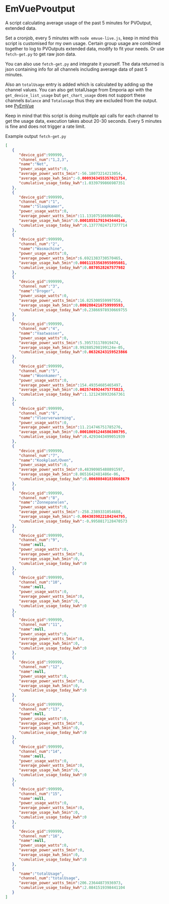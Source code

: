 # EmVuePvoutput

A script calculating average usage of the past 5 minutes for PVOutput, extended data.

Set a cronjob, every 5 minutes with `node emvue-live.js`, keep in mind this script is customised for my own usage. Certain group usage are combined together to log to PVOutputs extended data, modify to fit your needs. Or use `fetch-get.py` to get raw json data.

You can also use `fetch-get.py` and integrate it yourself. The data returned is json containing info for all channels including average data of past 5 minutes. 

Also an `totalUsage` entry is added which is calculated by adding up the channel values. You can also get totalUsage from Emporia api with the `get_device_list_usage` but `get_chart_usage` does not support these channels `Balance` and `Totalusage` thus they are excluded from the output. see [PyEmVue](https://github.com/magico13/PyEmVue/blob/master/readme.md#typical-example---getting-recent-usage)

Keep in mind that this script is doing multiple api calls for each channel to get the usage data, execution takes about 20-30 seconds. Every 5 minutes is fine and does not trigger a rate limit.

Example output `fetch-get.py`
```json
[
   {
      "device_gid":999999,
      "channel_num":"1,2,3",
      "name":"Net",
      "power_usage_watts":0,
      "average_power_watts_5min":-56.18073214213054,
      "average_usage_kwh_5min":-0.0009363455357021754,
      "cumulative_usage_today_kwh":1.0339799866987351
   },
   {
      "device_gid":999999,
      "channel_num":"1",
      "name":"Slaapkamer",
      "power_usage_watts":0,
      "average_power_watts_5min":11.131075166066486,
      "average_usage_kwh_5min":0.00018551791943444146,
      "cumulative_usage_today_kwh":0.13777024717377714
   },
   {
      "device_gid":999999,
      "channel_num":"2",
      "name":"Wasmachine",
      "power_usage_watts":0,
      "average_power_watts_5min":6.6921383730570465,
      "average_usage_kwh_5min":0.00011153563955095081,
      "cumulative_usage_today_kwh":0.0870528267577982
   },
   {
      "device_gid":999999,
      "channel_num":"3",
      "name":"Droger",
      "power_usage_watts":0,
      "average_power_watts_5min":16.825300559997558,
      "average_usage_kwh_5min":0.0002804216759999593,
      "cumulative_usage_today_kwh":0.23866978930669755
   },
   {
      "device_gid":999999,
      "channel_num":"4",
      "name":"Vaatwasser",
      "power_usage_watts":0,
      "average_power_watts_5min":5.395731178919474,
      "average_usage_kwh_5min":8.992885298199124e-05,
      "cumulative_usage_today_kwh":0.06326243159523866
   },
   {
      "device_gid":999999,
      "channel_num":"5",
      "name":"Woonkamer",
      "power_usage_watts":0,
      "average_power_watts_5min":154.49354685465497,
      "average_usage_kwh_5min":0.0025748924475775823,
      "cumulative_usage_today_kwh":1.1212438932667361
   },
   {
      "device_gid":999999,
      "channel_num":"6",
      "name":"Vloerverwarming",
      "power_usage_watts":0,
      "average_power_watts_5min":11.214746751785276,
      "average_usage_kwh_5min":0.00018691244586308795,
      "cumulative_usage_today_kwh":0.4293443499051939
   },
   {
      "device_gid":999999,
      "channel_num":"7",
      "name":"Kookplaat/Oven",
      "power_usage_watts":0,
      "average_power_watts_5min":0.48390985488891597,
      "average_usage_kwh_5min":8.0651642481486e-06,
      "cumulative_usage_today_kwh":0.006808401838668679
   },
   {
      "device_gid":999999,
      "channel_num":"8",
      "name":"Zonnepanelen",
      "power_usage_watts":0,
      "average_power_watts_5min":-258.2389331054688,
      "average_usage_kwh_5min":-0.0043039822184244795,
      "cumulative_usage_today_kwh":-0.9958817128470573
   },
   {
      "device_gid":999999,
      "channel_num":"9",
      "name":null,
      "power_usage_watts":0,
      "average_power_watts_5min":0,
      "average_usage_kwh_5min":0,
      "cumulative_usage_today_kwh":0
   },
   {
      "device_gid":999999,
      "channel_num":"10",
      "name":null,
      "power_usage_watts":0,
      "average_power_watts_5min":0,
      "average_usage_kwh_5min":0,
      "cumulative_usage_today_kwh":0
   },
   {
      "device_gid":999999,
      "channel_num":"11",
      "name":null,
      "power_usage_watts":0,
      "average_power_watts_5min":0,
      "average_usage_kwh_5min":0,
      "cumulative_usage_today_kwh":0
   },
   {
      "device_gid":999999,
      "channel_num":"12",
      "name":null,
      "power_usage_watts":0,
      "average_power_watts_5min":0,
      "average_usage_kwh_5min":0,
      "cumulative_usage_today_kwh":0
   },
   {
      "device_gid":999999,
      "channel_num":"13",
      "name":null,
      "power_usage_watts":0,
      "average_power_watts_5min":0,
      "average_usage_kwh_5min":0,
      "cumulative_usage_today_kwh":0
   },
   {
      "device_gid":999999,
      "channel_num":"14",
      "name":null,
      "power_usage_watts":0,
      "average_power_watts_5min":0,
      "average_usage_kwh_5min":0,
      "cumulative_usage_today_kwh":0
   },
   {
      "device_gid":999999,
      "channel_num":"15",
      "name":null,
      "power_usage_watts":0,
      "average_power_watts_5min":0,
      "average_usage_kwh_5min":0,
      "cumulative_usage_today_kwh":0
   },
   {
      "device_gid":999999,
      "channel_num":"16",
      "name":null,
      "power_usage_watts":0,
      "average_power_watts_5min":0,
      "average_usage_kwh_5min":0,
      "cumulative_usage_today_kwh":0
   },
   {
      "name":"totalUsage",
      "channel_num":"totalUsage",
      "average_power_watts_5min":206.23644873936973,
      "cumulative_usage_today_kwh":2.0841519398441104
   }
]
```
